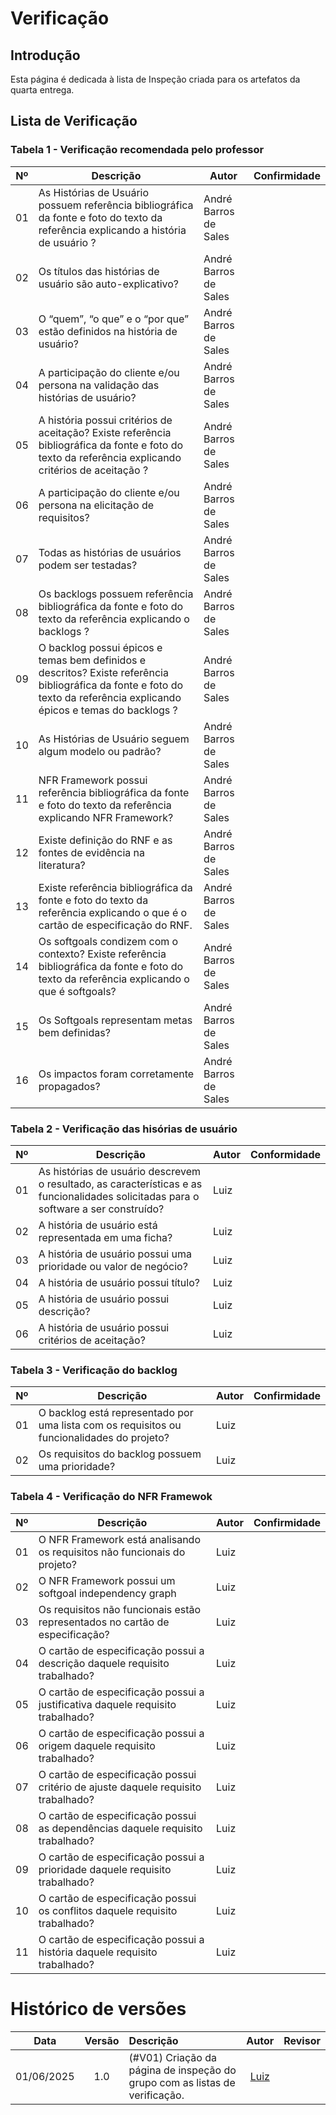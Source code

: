 # Verificação

## Introdução

Esta página é dedicada à lista de Inspeção criada para os artefatos da quarta entrega.

## Lista de Verificação

### Tabela 1 - Verificação recomendada pelo professor

| Nº  | Descrição                          | Autor                  | Confirmidade                |
|-----|------------------------------------|------------------------|---------------------------|
| 01  | As Histórias de Usuário possuem referência bibliográfica da fonte e foto do texto da referência explicando a história de usuário ? | André Barros de Sales  |    |
| 02  | Os títulos das histórias de usuário são auto-explicativo? | André Barros de Sales  |        |
| 03  | O “quem”, “o que” e o “por que” estão definidos na história de usuário? | André Barros de Sales  |                          |
| 04  | A participação do cliente e/ou persona na validação das histórias de usuário? | André Barros de Sales  |                           |
| 05  | A história possui critérios de aceitação? Existe referência bibliográfica da fonte e foto do texto da referência explicando critérios de aceitação ? | André Barros de Sales  |                     |
| 06  | A participação do cliente e/ou persona na elicitação de requisitos? | André Barros de Sales  |                         |
| 07  | Todas as histórias de usuários podem ser testadas? | André Barros de Sales  |               |
| 08  | Os backlogs possuem referência bibliográfica da fonte e foto do texto da referência explicando o backlogs ? | André Barros de Sales  |                        |
| 09  | O backlog possui épicos e temas bem definidos e descritos? Existe referência bibliográfica da fonte e foto do texto da referência explicando épicos e temas do backlogs ? | André Barros de Sales  |                         |
| 10  | As Histórias de Usuário seguem algum modelo ou padrão? | André Barros de Sales  |                          |
| 11  | NFR Framework possui referência bibliográfica da fonte e foto do texto da referência explicando NFR Framework?  | André Barros de Sales  | 
| 12  | Existe definição do RNF e as fontes de evidência na literatura?  | André Barros de Sales  |                         |
| 13  | Existe referência bibliográfica da fonte e foto do texto da referência explicando o que é o cartão de especificação do RNF.  | André Barros de Sales  |  
| 14  | Os softgoals condizem com o contexto? Existe referência bibliográfica da fonte e foto do texto da referência explicando o que é softgoals?  | André Barros de Sales  |            |
| 15  | Os Softgoals representam metas bem definidas?  | André Barros de Sales  |  
| 16  | Os impactos foram corretamente propagados?  | André Barros de Sales  |       |

### Tabela 2 - Verificação das hisórias de usuário

| Nº  | Descrição                          | Autor                  | Conformidade                |
|-----|------------------------------------|------------------------|---------------------------|
| 01  | As histórias de usuário descrevem o resultado, as características e as funcionalidades solicitadas para o software a ser construído? | Luiz  |  |
| 02  | A história de usuário está representada em uma ficha? | Luiz  |  |
| 03  | A história de usuário possui uma prioridade ou valor de negócio? | Luiz  | |
| 04  | A história de usuário possui título? | Luiz  |  |
| 05  | A história de usuário possui descrição? | Luiz  |  |
| 06  | A história de usuário possui critérios de aceitação? | Luiz  | |

### Tabela 3 - Verificação do backlog

| Nº  | Descrição                          | Autor                  | Confirmidade                |
|-----|------------------------------------|------------------------|---------------------------|
| 01  | O backlog está representado por uma lista com os requisitos ou funcionalidades do projeto? | Luiz  |  |
| 02  | Os requisitos do backlog possuem uma prioridade? | Luiz  |   |

### Tabela 4 - Verificação do NFR Framewok

| Nº  | Descrição                          | Autor                  | Confirmidade                |
|-----|------------------------------------|------------------------|---------------------------|
| 01  | O NFR Framework está analisando os requisitos não funcionais do projeto? | Luiz  | |
| 02  | O NFR Framework possui um softgoal independency graph | Luiz  |  |
| 03  | Os requisitos não funcionais estão representados no cartão de especificação? | Luiz  |  |
| 04  | O cartão de especificação possui a descrição daquele requisito trabalhado? | Luiz  |  |
| 05  | O cartão de especificação possui a justificativa daquele requisito trabalhado? | Luiz  |  |
| 06  | O cartão de especificação possui a origem daquele requisito trabalhado? | Luiz  |  |
| 07  | O cartão de especificação possui critério de ajuste daquele requisito trabalhado? | Luiz  |  |
| 08  | O cartão de especificação possui as dependências daquele requisito trabalhado? | Luiz  | |
| 09  | O cartão de especificação possui a prioridade daquele requisito trabalhado? | Luiz  |  |
| 10  | O cartão de especificação possui os conflitos daquele requisito trabalhado? | Luiz  | |
| 11  | O cartão de especificação possui a história daquele requisito trabalhado? | Luiz  | |

# Histórico de versões

| Data       | Versão | Descrição                                 | Autor                                      | Revisor                                     |
| :--------: | :----: | :---------------------------------------- | :----------------------------------------: | :----------------------------------------: |
| 01/06/2025 |  1.0   | (#V01) Criação da página de inspeção do grupo com as listas de verificação.| [Luiz](https://github.com/luizfaria1989)   | |